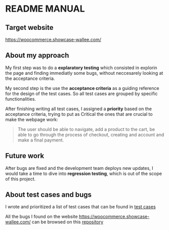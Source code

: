 # README MANUAL

## Target website

https://woocommerce.showcase-wallee.com/

## About my approach

My first step was to do a **explaratory testing** which consisted in explorin the page and finding immediatly some bugs, without neccesarely looking at the acceptance criteria.

My second step is the use the **acceptance criteria** as a guiding reference for the design of the test cases. So all test cases are grouped by specific functionalities.

After finishing writing all test cases, I assigned a **priority** based on the acceptance criteria, trying to put as Critical the ones that are crucial to make the webpage work: 

> The user should be able to navigate, add a product to the cart, be able to go through the process of checkout, creating and account and  make a final payment.

## Future work

After bugs are fixed and the development team deploys new updates, I would take a time to dive into **regression testing**, which is out of the scope of this project.

## About test cases and bugs

I wrote and prioritized a list of test cases that can be found in [test cases](TEST_CASES.md)

All the bugs I found on the website https://woocommerce.showcase-wallee.com/ can be browsed on this [repository](https://github.com/nor-dovile/wallee_technical_tests/issues)